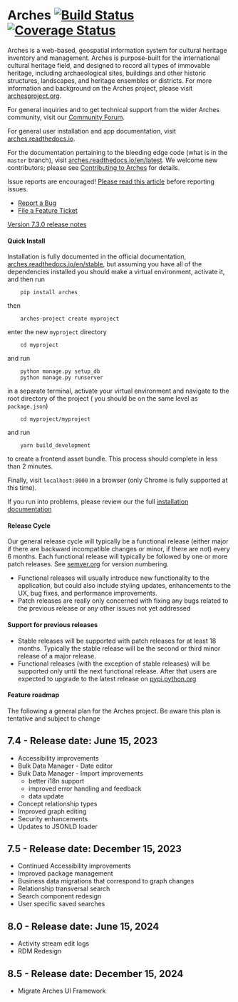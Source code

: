 # Arches [![Build Status](https://travis-ci.org/archesproject/arches.svg?branch=master)](https://travis-ci.org/archesproject/arches) [![Coverage Status](https://coveralls.io/repos/github/archesproject/arches/badge.svg?branch=master)](https://coveralls.io/github/archesproject/arches?branch=master)

Arches is a web-based, geospatial information system for cultural heritage inventory and management. Arches is purpose-built for the international cultural heritage field, and designed to record all types of immovable heritage, including archaeological sites, buildings and other historic structures, landscapes, and heritage ensembles or districts. For more information and background on the Arches project, please visit [archesproject.org](http://archesproject.org/).

For general inquiries and to get technical support from the wider Arches community, visit our [Community Forum](https://community.archesproject.org/).

For general user installation and app documentation, visit [arches.readthedocs.io](https://arches.readthedocs.io).

For the documentation pertaining to the bleeding edge code (what is in the ``master`` branch), visit [arches.readthedocs.io/en/latest](https://arches.readthedocs.io/en/latest).  We welcome new contributors; please see [Contributing to Arches](CONTRIBUTING.md) for details.

Issue reports are encouraged! [Please read this article](http://polite.technology/reportabug.html) before reporting issues.
*   [Report a Bug](https://github.com/archesproject/arches/issues/new?template=bug.md)
*   [File a Feature Ticket](https://github.com/archesproject/arches/issues/new?template=feature.md)

[Version 7.3.0 release notes](https://github.com/archesproject/arches/blob/dev/7.3.x/releases/7.3.0.md)

#### Quick Install

Installation is fully documented in the official documentation, [arches.readthedocs.io/en/stable](https://arches.readthedocs.io/en/stable), but assuming you have all of the dependencies installed you should make a virtual environment, activate it, and then run
```
    pip install arches
```
then
```
    arches-project create myproject
```
enter the new `myproject` directory
```
    cd myproject
```
and run
```
    python manage.py setup_db
    python manage.py runserver
```
in a separate terminal, activate your virtual environment and navigate to the root directory of the project ( you should be on the same level as `package.json`) 
```
    cd myproject/myproject
```
and run
```   
    yarn build_development
```
to create a frontend asset bundle. This process should complete in less than 2 minutes.

Finally, visit `localhost:8000` in a browser (only Chrome is fully supported at this time).

If you run into problems, please review our the full [installation documentation](http://arches.readthedocs.io/en/stable/installation/)

#### Release Cycle

Our general release cycle will typically be a functional release (either major if there are backward incompatible changes or minor, if there are not) every 6 months. Each functional release will typically be followed by one or more patch releases. See [semver.org](https://semver.org/) for version numbering.

-   Functional releases will usually introduce new functionality to the application, but could also include styling updates, enhancements to the UX, bug fixes, and performance improvements.
-   Patch releases are really only concerned with fixing any bugs related to the previous release or any other issues not yet addressed

#### Support for previous releases

- Stable releases will be supported with patch releases for at least 18 months. Typically the stable release will be the second or third minor release of a major release. 
- Functional releases (with the exception of stable releases) will be supported only until the next functional release. After that users are expected to upgrade to the latest release on [pypi.python.org](https://pypi.python.org/pypi/arches)

#### Feature roadmap

The following a general plan for the Arches project. Be aware this plan is tentative and subject to change

## 7.4 - Release date: June 15, 2023
- Accessibility improvements
- Bulk Data Manager - Date editor
- Bulk Data Manager - Import improvements
  - better i18n support
  - improved error handling and feedback
  - data update
- Concept relationship types
- Improved graph editing
- Security enhancements
- Updates to JSONLD loader

## 7.5 - Release date: December 15, 2023 
- Continued Accessibility improvements
- Improved package management
- Business data migrations that correspond to graph changes
- Relationship transversal search
- Search component redesign
- User specific saved searches

## 8.0 - Release date: June 15, 2024
- Activity stream edit logs
- RDM Redesign

## 8.5 - Release date: December 15, 2024
- Migrate Arches UI Framework


